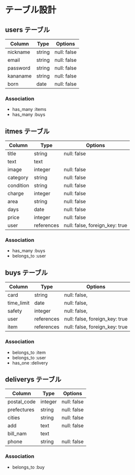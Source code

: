 # テーブル設計

## users テーブル

| Column   | Type   | Options     |
| -------- | ------ | ----------- |
| nickname | string | null: false |
| email    | string | null: false |
| password | string | null: false |
| kananame | string | null: false |
| born     | date   | null: false |

### Association

- has_many :items
- has_many :buys

## itmes テーブル

| Column   | Type       | Options                        |
| -------- | ---------- | ------------------------------ |
| title    | string     | null: false                    |
| text     | text       |                                |
| image    | integer    | null: false                    |
| category | string     | null: false                    |
| condition| string     | null: false                    |
| charge   | integer    | null: false                    |
| area     | string     | null: false                    |
| days     | date       | null: false                    |
| price    | integer    | null: false                    |
| user     | references | null: false, foreign_key: true |

### Association

- has_many   :buys
- belongs_to :user

## buys テーブル

| Column    | Type       | Options                        |
| --------- | ---------- | ------------------------------ |
| card      | string     | null: false,                   |
| time_limit| date       | null: false,                   |
| safety    | integer    | null: false,                   |
| user      | references | null: false, foreign_key: true |
| item      | references | null: false, foreign_key: true |

### Association

- belongs_to :item
- belongs_to :user
- has_one    :delivery

## deliverys テーブル

| Column     | Type       | Options     |
| ---------- | ---------- | ----------- |
| postal_code| integer    | null: false |
| prefectures| string     | null: false |
| cities     | string     | null: false |
| add        | text       | null: false |
| bill_nam   | text       |             |
| phone      | string     | null: false |

### Association

- belongs_to :buy